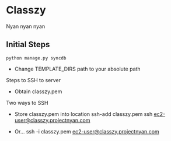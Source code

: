 Classzy
=======

Nyan nyan nyan

Initial Steps
-------------
	python manage.py syncdb
	
- Change TEMPLATE_DIRS path to your absolute path

Steps to SSH to server

- Obtain classzy.pem

Two ways to SSH

- Store classzy.pem into location
	ssh-add classzy.pem
	ssh ec2-user@classzy.projectnyan.com
	
- Or...
	ssh -i classzy.pem ec2-user@classzy.projectnyan.com